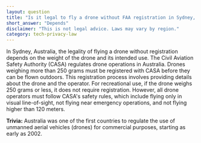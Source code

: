 ```yaml
---
layout: question
title: "Is it legal to fly a drone without FAA registration in Sydney, Australia?"
short_answer: "Depends"
disclaimer: "This is not legal advice. Laws may vary by region."
category: tech-privacy-law
---
```

In Sydney, Australia, the legality of flying a drone without registration depends on the weight of the drone and its intended use. The Civil Aviation Safety Authority (CASA) regulates drone operations in Australia. Drones weighing more than 250 grams must be registered with CASA before they can be flown outdoors. This registration process involves providing details about the drone and the operator. For recreational use, if the drone weighs 250 grams or less, it does not require registration. However, all drone operators must follow CASA's safety rules, which include flying only in visual line-of-sight, not flying near emergency operations, and not flying higher than 120 meters.

**Trivia:** Australia was one of the first countries to regulate the use of unmanned aerial vehicles (drones) for commercial purposes, starting as early as 2002.
